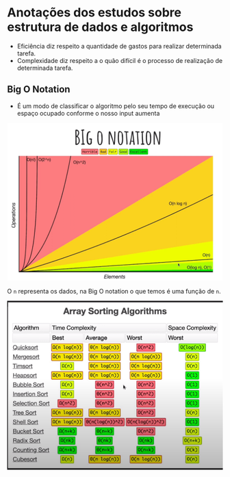 # Anotações dos estudos sobre estrutura de dados e algoritmos

- Eficiência diz respeito a quantidade de gastos para realizar determinada tarefa.
- Complexidade diz respeito a o quão difícil é o processo de realização de determinada tarefa.

## Big O Notation

- É um modo de classificar o algoritmo pelo seu tempo de execução ou espaço ocupado conforme o nosso input aumenta

![Image of Big O Notation](./images/bigOnotation.png)

O `n` representa os dados, na Big O notation o que temos é uma função de `n`.

![alt text](./images/bigOnotation2.png)